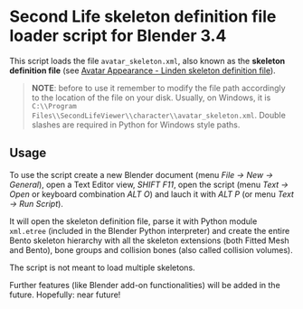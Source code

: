 # Second Life skeleton definition file loader script for Blender 3.4

This script loads the file `avatar_skeleton.xml`, also known as the **skeleton definition file** (see [Avatar Appearance - Linden skeleton definition file](https://wiki.secondlife.com/wiki/Avatar_Appearance#Linden_skeleton_definition_file)).

> **NOTE**: before to use it remember to modify the file path accordingly to the location of the file on your disk. Usually, on Windows, it is `C:\\Program Files\\SecondLifeViewer\\character\\avatar_skeleton.xml`. Double slashes are required in Python for Windows style paths.

## Usage

To use the script create a new Blender document (menu _File -> New -> General_), open a Text Editor view, _SHIFT F11_, open the script (menu _Text -> Open_ or keyboard combination _ALT O_) and lauch it with _ALT P_ (or menu _Text -> Run Script_).

It will open the skeleton definition file, parse it with Python module `xml.etree` (included in the Blender Python interpreter) and create the entire Bento skeleton hierarchy with all the skeleton extensions (both Fitted Mesh and Bento), bone groups and collision bones (also called collision volumes).

The script is not meant to load multiple skeletons.

Further features (like Blender add-on functionalities) will be added in the future. Hopefully: near future!

